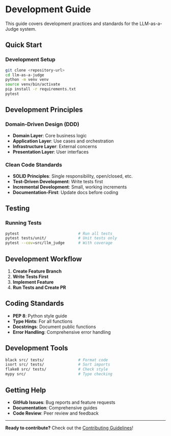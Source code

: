 # Development Guide

This guide covers development practices and standards for the LLM-as-a-Judge system.

## Quick Start

### Development Setup

```bash
git clone <repository-url>
cd llm-as-a-judge
python -m venv venv
source venv/bin/activate
pip install -r requirements.txt
pytest
```

## Development Principles

### Domain-Driven Design (DDD)

- **Domain Layer**: Core business logic
- **Application Layer**: Use cases and orchestration
- **Infrastructure Layer**: External concerns
- **Presentation Layer**: User interfaces

### Clean Code Standards

- **SOLID Principles**: Single responsibility, open/closed, etc.
- **Test-Driven Development**: Write tests first
- **Incremental Development**: Small, working increments
- **Documentation-First**: Update docs before coding

## Testing

### Running Tests

```bash
pytest                          # Run all tests
pytest tests/unit/              # Unit tests only
pytest --cov=src/llm_judge      # With coverage
```

## Development Workflow

1. **Create Feature Branch**
2. **Write Tests First**
3. **Implement Feature**
4. **Run Tests and Create PR**

## Coding Standards

- **PEP 8**: Python style guide
- **Type Hints**: For all functions
- **Docstrings**: Document public functions
- **Error Handling**: Comprehensive error handling

## Development Tools

```bash
black src/ tests/               # Format code
isort src/ tests/               # Sort imports
flake8 src/ tests/              # Check style
mypy src/                       # Type checking
```

## Getting Help

- **GitHub Issues**: Bug reports and feature requests
- **Documentation**: Comprehensive guides
- **Code Review**: Peer review and feedback

---

**Ready to contribute?** Check out the [Contributing Guidelines](contributing.md)!
